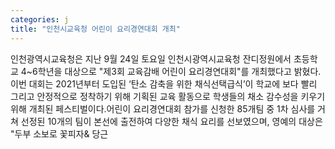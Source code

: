 ```yaml
---
categories: j
title: "인천시교육청 어린이 요리경연대회 개최"
---
```

인천광역시교육청은 지난 9월 24일 토요일 인천시광역시교육청 잔디정원에서 초등학교 4~6학년을 대상으로 "제3회 교육감배 어린이 요리경연대회"를 개최했다고 밝혔다.이번 대회는 2021년부터 도입된 ‘탄소 감축을 위한 채식선택급식’이 학교에 보다 빨리 그리고 안정적으로 정착하기 위해 기획된 교육 활동으로 학생들의 채소 감수성을 키우기 위해 개최된 페스티벌이다.어린이 요리경연대회 참가를 신청한 85개팀 중 1차 심사를 거쳐 선정된 10개의 팀이 본선에 출전하여 다양한 채식 요리를 선보였으며, 영예의 대상은 "두부 소보로 꽃피자& 당근